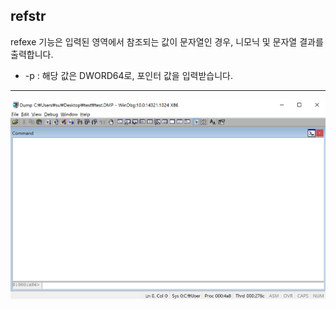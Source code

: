 refstr
-------
refexe 기능은 입력된 영역에서 참조되는 값이 문자열인 경우, 니모닉 및 문자열 결과를 출력합니다.
* -p : 해당 값은 DWORD64로, 포인터 값을 입력받습니다.
---
![](../img/refstr.gif)
